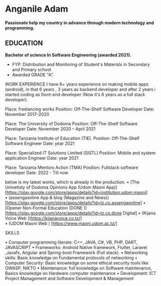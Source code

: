 Anganile Adam
======

#### Passionate help my country in advance through modern technology and programming. 

EDUCATION
---------
**Bachelor of science In Software Engineering (awarded 2021).**

- FYP: Distribution and Monitoring of Student's Materisls in Secondary and Primary school
- Awarded GRADE "A".

WORK EXPERIENCE
I have 6+ years experience on making mobile apps (android),
in that 6 years , 3 years as backend developer and after 2 years
i started coding as front-end developer 
(Now it's 6 years as a full stack developer).

Place: freelancing works
Position: Off-The-Shelf Software Developer
Date: November 2017–2020


Place: The University of Dodoma
Position: Off-The-Shelf Software Developer
Date: November 2020 – April 2021

Place: Tanzania Institute of Education (TIE).
Position: Off-The-Shelf Software Engineer
Date: year 2021

Place: Specialized IT Solutions Limited (SISTL)
Position: Mobile and system application Engineer
Date: year 2021

Place: Tanzania Mentors Action (TMA)
Position: Fullstack software developer
Date: 2022 - Till now


 below is my latest works, which is already in the production.
• (The Univetisty of Dodoma Opinions App  (Udom Maoni App))[https://play.google.com/store/apps/details?id=institution.udom.maoni]	
• (assengaonline App & blog (Magazine and News))[https://play.google.com/store/apps/details?id=tz.co.assengaonline]	
• (Opener Non-Formal Education (DONE ))[https://play.google.com/store/apps/details?id=tz.co.done	Digital] 
• (Kijana Voice Web )[https://kijanavoice.co.tz/]	
• (UDOM Maoni Web ) [https://www.maoni.udom.ac.tz/]	

SKILLS

•	Computer programming literate: C++, JAVA, C#, VB, PHP, DART, JAVASCRIPT
•	Frameworks: Android Native framework, Flutter, Laravel ,Javafx, Angular and Spring-boot Framework (Full stack).
•	Networking skills: Basic knowledge on Fundamental protocols of networking
•	Computer Security: Basic knowledge on some ethical security tools like OWASP, NIKTO
•	Maintenance: full knowledge on Software maintenance, Basics knowledge on Hardware computer maintenance
•	Development:  ICT Project Management and Software Development & Management

 

